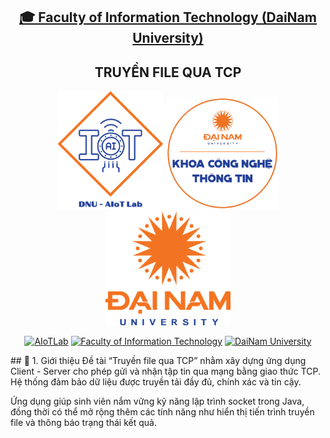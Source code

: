 <h2 align="center">
    <a href="https://dainam.edu.vn/vi/khoa-cong-nghe-thong-tin">
    🎓 Faculty of Information Technology (DaiNam University)
    </a>
</h2>
<h2 align="center">
   TRUYỀN FILE QUA TCP
</h2>
<div align="center">
    <p align="center">
        <img src="docs/aiotlab_logo.png" alt="AIoTLab Logo" width="170"/>
        <img src="docs/fitdnu_logo.png" alt="AIoTLab Logo" width="180"/>
        <img src="docs/dnu_logo.png" alt="DaiNam University Logo" width="200"/>
    </p>

[![AIoTLab](https://img.shields.io/badge/AIoTLab-green?style=for-the-badge)](https://www.facebook.com/DNUAIoTLab)
[![Faculty of Information Technology](https://img.shields.io/badge/Faculty%20of%20Information%20Technology-blue?style=for-the-badge)](https://dainam.edu.vn/vi/khoa/khoa-cong-nghe-thong-tin)
[![DaiNam University](https://img.shields.io/badge/DaiNam%20University-orange?style=for-the-badge)](https://dainam.edu.vn)


</div>
## 📖 1. Giới thiệu
Đề tài “Truyền file qua TCP” nhằm xây dựng ứng dụng Client - Server cho phép gửi và nhận tập tin qua mạng bằng giao thức TCP. Hệ thống đảm bảo dữ liệu được truyền tải đầy đủ, chính xác và tin cậy.

Ứng dụng giúp sinh viên nắm vững kỹ năng lập trình socket trong Java, đồng thời có thể mở rộng thêm các tính năng như hiển thị tiến trình truyền file và thông báo trạng thái kết quả.
